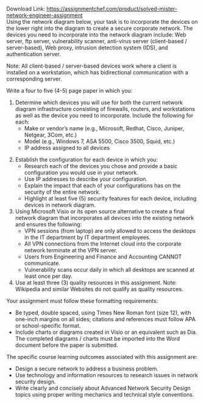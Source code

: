Download Link: https://assignmentchef.com/product/solved-mister-network-engineer-assignment
<br>
Using the network diagram below, your task is to incorporate the devices on the lower right into the diagram to create a secure corporate network. The devices you need to incorporate into the network diagram include: Web server, ftp server, vulnerability scanner, anti-virus server (client-based / server-based), Web proxy, intrusion detection system (IDS), and authentication server.

Note: All client-based / server-based devices work where a client is installed on a workstation, which has bidirectional communication with a corresponding server.

Write a four to five (4-5) page paper in which you:

<ol>

 <li>Determine which devices you will use for both the current network diagram infrastructure consisting of firewalls, routers, and workstations as well as the device you need to incorporate.  Include the following for each:

  <ul>

   <li>Make or vendor’s name (e.g., Microsoft, Redhat, Cisco, Juniper, Netgear, 3Com, etc.)</li>

   <li>Model (e.g., Windows 7, ASA 5500, Cisco 3500, Squid, etc.)</li>

   <li>IP address assigned to all devices</li>

  </ul></li>

</ol>




<ol start="2">

 <li>Establish the configuration for each device in which you:

  <ul>

   <li>Research each of the devices you chose and provide a basic configuration you would use in your network.</li>

   <li>Use IP addresses to describe your configuration.</li>

   <li>Explain the impact that each of your configurations has on the security of the entire network.</li>

   <li>Highlight at least five (5) security features for each device, including devices in network diagram.</li>

  </ul></li>

 <li>Using Microsoft Visio or its open source alternative to create a final network diagram that incorporates all devices into the existing network and ensures the following:

  <ul>

   <li>VPN sessions (from laptop) are only allowed to access the desktops in the IT department by IT department employees.</li>

   <li>All VPN connections from the Internet cloud into the corporate network terminate at the VPN server.</li>

   <li>Users from Engineering and Finance and Accounting CANNOT communicate.</li>

   <li>Vulnerability scans occur daily in which all desktops are scanned at least once per day.</li>

  </ul></li>

 <li>Use at least three (3) quality resources in this assignment. Note: Wikipedia and similar Websites do not qualify as quality resources.</li>

</ol>




Your assignment must follow these formatting requirements:

<ul>

 <li>Be typed, double spaced, using Times New Roman font (size 12), with one-inch margins on all sides; citations and references must follow APA or school-specific format.</li>

 <li>Include charts or diagrams created in Visio or an equivalent such as Dia. The completed diagrams / charts must be imported into the Word document before the paper is submitted.</li>

</ul>

The specific course learning outcomes associated with this assignment are:

<ul>

 <li>Design a secure network to address a business problem.</li>

 <li>Use technology and information resources to research issues in network security design.</li>

 <li>Write clearly and concisely about Advanced Network Security Design topics using proper writing mechanics and technical style conventions.</li>

</ul>


